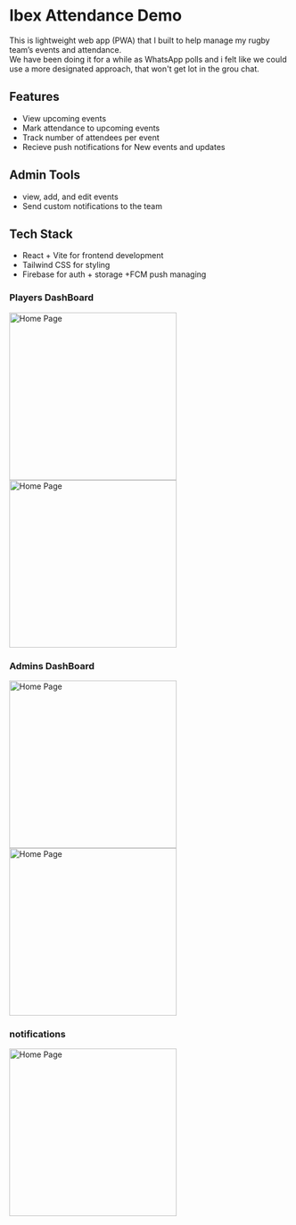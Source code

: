 # Ibex Attendance Demo

This is lightweight web app (PWA) that I built to help manage my rugby team’s events and attendance.  
We have been doing it for a while as WhatsApp polls and i felt like we could use a more designated approach, that won't get lot in the grou chat.

##  Features
- View upcoming events
- Mark attendance to upcoming events
- Track number of attendees per event
- Recieve push notifications for New events and updates

##  Admin Tools 
- view, add, and edit events
- Send custom notifications to the team

## Tech Stack
- React + Vite for frontend development
- Tailwind CSS for styling
- Firebase for auth + storage +FCM push managing

### Players DashBoard
<img src="./screenshots/eventdetails.png" alt="Home Page" width="300"/> <img src="./screenshots/playerslist.png" alt="Home Page" width="300"/> 
### Admins DashBoard
<img src="./screenshots/editevent.png" alt="Home Page" width="300"/> <img src="./screenshots/sendnotification.png" alt="Home Page" width="300"/>
### notifications
<img src="./screenshots/notifications.png" alt="Home Page" width="300"/>
